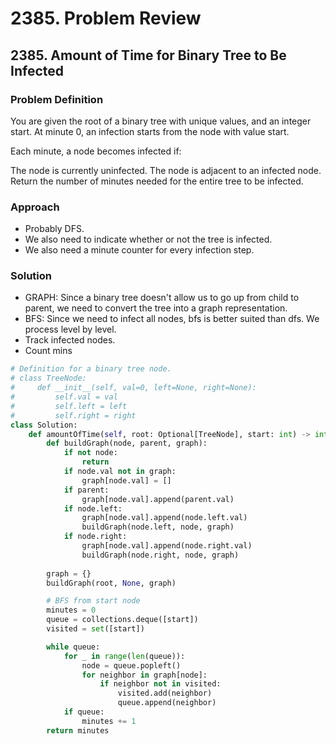 # 2385. Problem Review

## 2385. Amount of Time for Binary Tree to Be Infected

### Problem Definition
You are given the root of a binary tree with unique values, and an integer start. At minute 0, an infection starts from the node with value start.

Each minute, a node becomes infected if:

The node is currently uninfected.
The node is adjacent to an infected node.
Return the number of minutes needed for the entire tree to be infected.

### Approach
- Probably DFS.
- We also need to indicate whether or not the tree is infected.
- We also need a minute counter for every infection step.

### Solution
- GRAPH: Since a binary tree doesn't allow us to go up from child to parent, we need to convert the tree into a graph representation.
- BFS: Since we need to infect all nodes, bfs is better suited than dfs. We process level by level.
- Track infected nodes.
- Count mins

```python
# Definition for a binary tree node.
# class TreeNode:
#     def __init__(self, val=0, left=None, right=None):
#         self.val = val
#         self.left = left
#         self.right = right
class Solution:
    def amountOfTime(self, root: Optional[TreeNode], start: int) -> int:
        def buildGraph(node, parent, graph):
            if not node:
                return
            if node.val not in graph:
                graph[node.val] = []
            if parent:
                graph[node.val].append(parent.val)
            if node.left:
                graph[node.val].append(node.left.val)
                buildGraph(node.left, node, graph)
            if node.right:
                graph[node.val].append(node.right.val)
                buildGraph(node.right, node, graph)
            
        graph = {}
        buildGraph(root, None, graph)

        # BFS from start node
        minutes = 0
        queue = collections.deque([start])
        visited = set([start])

        while queue:
            for _ in range(len(queue)):
                node = queue.popleft()
                for neighbor in graph[node]:
                    if neighbor not in visited:
                        visited.add(neighbor)
                        queue.append(neighbor)
            if queue:
                minutes += 1
        return minutes
            
